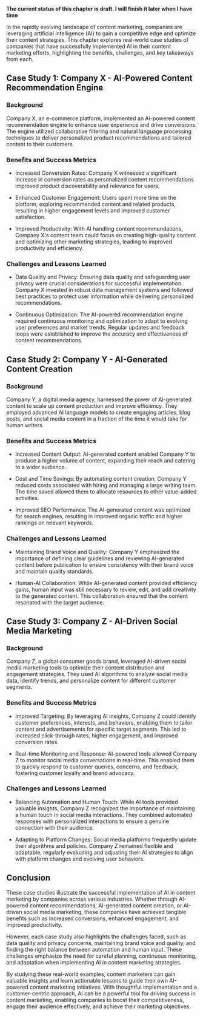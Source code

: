**The current status of this chapter is draft. I will finish it later when I have time**

In the rapidly evolving landscape of content marketing, companies are leveraging artificial intelligence (AI) to gain a competitive edge and optimize their content strategies. This chapter explores real-world case studies of companies that have successfully implemented AI in their content marketing efforts, highlighting the benefits, challenges, and key takeaways from each.

Case Study 1: Company X - AI-Powered Content Recommendation Engine
------------------------------------------------------------------

### Background

Company X, an e-commerce platform, implemented an AI-powered content recommendation engine to enhance user experience and drive conversions. The engine utilized collaborative filtering and natural language processing techniques to deliver personalized product recommendations and tailored content to their customers.

### Benefits and Success Metrics

* Increased Conversion Rates: Company X witnessed a significant increase in conversion rates as personalized content recommendations improved product discoverability and relevance for users.

* Enhanced Customer Engagement: Users spent more time on the platform, exploring recommended content and related products, resulting in higher engagement levels and improved customer satisfaction.

* Improved Productivity: With AI handling content recommendations, Company X's content team could focus on creating high-quality content and optimizing other marketing strategies, leading to improved productivity and efficiency.

### Challenges and Lessons Learned

* Data Quality and Privacy: Ensuring data quality and safeguarding user privacy were crucial considerations for successful implementation. Company X invested in robust data management systems and followed best practices to protect user information while delivering personalized recommendations.

* Continuous Optimization: The AI-powered recommendation engine required continuous monitoring and optimization to adapt to evolving user preferences and market trends. Regular updates and feedback loops were established to improve the accuracy and effectiveness of content recommendations.

Case Study 2: Company Y - AI-Generated Content Creation
-------------------------------------------------------

### Background

Company Y, a digital media agency, harnessed the power of AI-generated content to scale up content production and improve efficiency. They employed advanced AI language models to create engaging articles, blog posts, and social media content in a fraction of the time it would take for human writers.

### Benefits and Success Metrics

* Increased Content Output: AI-generated content enabled Company Y to produce a higher volume of content, expanding their reach and catering to a wider audience.

* Cost and Time Savings: By automating content creation, Company Y reduced costs associated with hiring and managing a large writing team. The time saved allowed them to allocate resources to other value-added activities.

* Improved SEO Performance: The AI-generated content was optimized for search engines, resulting in improved organic traffic and higher rankings on relevant keywords.

### Challenges and Lessons Learned

* Maintaining Brand Voice and Quality: Company Y emphasized the importance of defining clear guidelines and reviewing AI-generated content before publication to ensure consistency with their brand voice and maintain quality standards.

* Human-AI Collaboration: While AI-generated content provided efficiency gains, human input was still necessary to review, edit, and add creativity to the generated content. This collaboration ensured that the content resonated with the target audience.

Case Study 3: Company Z - AI-Driven Social Media Marketing
----------------------------------------------------------

### Background

Company Z, a global consumer goods brand, leveraged AI-driven social media marketing tools to optimize their content distribution and engagement strategies. They used AI algorithms to analyze social media data, identify trends, and personalize content for different customer segments.

### Benefits and Success Metrics

* Improved Targeting: By leveraging AI insights, Company Z could identify customer preferences, interests, and behaviors, enabling them to tailor content and advertisements for specific target segments. This led to increased click-through rates, higher engagement, and improved conversion rates.

* Real-time Monitoring and Response: AI-powered tools allowed Company Z to monitor social media conversations in real-time. This enabled them to quickly respond to customer queries, concerns, and feedback, fostering customer loyalty and brand advocacy.

### Challenges and Lessons Learned

* Balancing Automation and Human Touch: While AI tools provided valuable insights, Company Z recognized the importance of maintaining a human touch in social media interactions. They combined automated responses with personalized interactions to ensure a genuine connection with their audience.

* Adapting to Platform Changes: Social media platforms frequently update their algorithms and policies. Company Z remained flexible and adaptable, regularly evaluating and adjusting their AI strategies to align with platform changes and evolving user behaviors.

Conclusion
----------

These case studies illustrate the successful implementation of AI in content marketing by companies across various industries. Whether through AI-powered content recommendations, AI-generated content creation, or AI-driven social media marketing, these companies have achieved tangible benefits such as increased conversions, enhanced engagement, and improved productivity.

However, each case study also highlights the challenges faced, such as data quality and privacy concerns, maintaining brand voice and quality, and finding the right balance between automation and human input. These challenges emphasize the need for careful planning, continuous monitoring, and adaptation when implementing AI in content marketing strategies.

By studying these real-world examples, content marketers can gain valuable insights and learn actionable lessons to guide their own AI-powered content marketing initiatives. With thoughtful implementation and a customer-centric approach, AI can be a powerful tool for driving success in content marketing, enabling companies to boost their competitiveness, engage their audience effectively, and achieve their marketing objectives.

